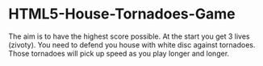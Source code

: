# HTML5-House-Tornadoes-Game
The aim is to have the highest score possible. At the start you get 3 lives (zivoty). 
You need to defend you house with white disc against tornadoes. 
Those tornadoes will pick up speed as you play longer and longer. 
